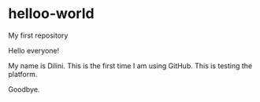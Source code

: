 # helloo-world
My first repository

Hello everyone! 

My name is Dilini. This is the first time I am using GitHub. 
This is testing the platform. 

Goodbye. 
